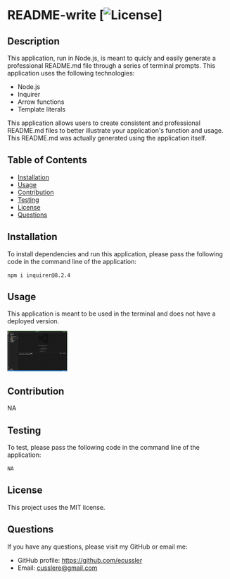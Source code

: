 # README-write [![License](https://img.shields.io/badge/License-MIT-yellow.svg)]
  
  ## Description
  This application, run in Node.js, is meant to quicly and easily generate a professional README.md file through a series of terminal prompts. This application uses the following technologies: 
  - Node.js 
  - Inquirer 
  - Arrow functions
  - Template literals 
  
  This application allows users to create consistent and professional README.md files to better illustrate your application's function and usage. This README.md was actually generated using the application itself. 
  
  ## Table of Contents
   - [Installation](#installation)
   - [Usage](#usage)
   - [Contribution](#contribution)
   - [Testing](#test)
   - [License](#license)
   - [Questions](#questions)

  ## Installation
  To install dependencies and run this application, please pass the following code in the command line of the application:

  ~~~
  npm i inquirer@8.2.4
  ~~~

  ## Usage
  This application is meant to be used in the terminal and does not have a deployed version. 

  ![Application Sample](./assets/README-generator-example.gif)

  ## Contribution
  NA

  ## Testing
  To test, please pass the following code in the command line of the application:

  ~~~
  NA
  ~~~

  ## License
  
  This project uses the MIT license.

  ## Questions
  If you have any questions, please visit my GitHub or email me:
  - GitHub profile: https://github.com/ecussler
  - Email: cusslere@gmail.com
  
